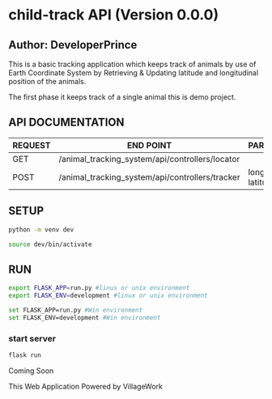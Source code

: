 # child-track API (Version 0.0.0)

## Author: DeveloperPrince

This is a basic tracking application which keeps track of animals by use of Earth Coordinate System by Retrieving & Updating latitude and longitudinal position of the animals.

The first phase it keeps track of a single animal this is demo project.

## API DOCUMENTATION

| REQUEST |                 END POINT                       |       PARAMETERS          |           RESULTS         |
|---------|-------------------------------------------------|---------------------------|---------------------------|
|  GET    | /animal_tracking_system/api/controllers/locator |                           |                           |
|  POST   | /animal_tracking_system/api/controllers/tracker |  longitude, latitude      |                           |

## SETUP
```bash
python -m venv dev

source dev/bin/activate
```
## RUN
```bash
export FLASK_APP=run.py #linus or unix environment
export FLASK_ENV=development #linux or unix environment

set FLASK_APP=run.py #Win environment
set FLASK_ENV=development #Win environment
```
### start server
```bash
flask run
```
Coming Soon

This Web Application Powered by VillageWork